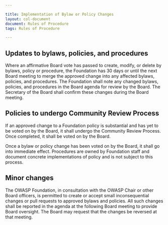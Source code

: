 ```yaml
---

title: Implementation of Bylaw or Policy Changes
layout: col-document
document: Rules of Procedure
tags: Rules of Procedure

---
```


## Updates to bylaws, policies, and procedures

Where an affirmative Board vote has passed to create, modify, or delete by bylaws, policy or procedure, the Foundation has 30 days or until the next Board meeting to merge the approved change into any affected bylaws, policies, and procedures. The Foundation shall note any changed bylaws, policies, and procedures in the Board agenda for review by the Board. The Secretary of the Board shall confirm these changes during the Board meeting.

## Policies to undergo Community Review Process

If an approved change to a Foundation policy is substantial and has yet to be voted on by the Board, it shall undergo the Community Review Process. Once completed, it shall be voted on by the Board.

Once a bylaw or policy change has been voted on by the Board, it shall go into immediate effect. Procedures are owned by Foundation staff and document concrete implementations of policy and is not subject to this process.

## Minor changes

The OWASP Foundation, in consultation with the OWASP Chair or other Board officers, is permitted to create or accept small inconsequential changes or pull requests to approved bylaws and policies. All such changes shall be reported in the agenda at the following Board meeting to provide Board oversight. The Board may request that the changes be reversed at that meeting.
